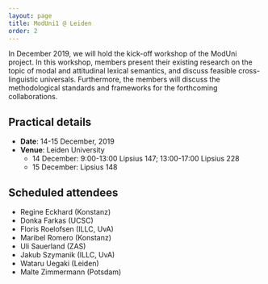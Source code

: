 ```yaml
---
layout: page
title: ModUni1 @ Leiden
order: 2
---
```


In December 2019, we will hold the kick-off workshop of the ModUni project. In
this workshop, members present their existing research on the topic of modal
and attitudinal lexical semantics, and discuss feasible cross-linguistic
universals. Furthermore, the members will discuss the methodological standards
and frameworks for the forthcoming collaborations.

## Practical details

* **Date**: 14-15 December, 2019
* **Venue**: Leiden University 
	- 14 December: 9:00-13:00 Lipsius 147; 13:00-17:00 Lipsius 228
	- 15 December: Lipsius 148

## Scheduled attendees

<!-- - Jenny Doetjes (Leiden) -->
- Regine Eckhard (Konstanz)
- Donka Farkas (UCSC)
- Floris Roelofsen (ILLC, UvA)
- Maribel Romero (Konstanz)
- Uli Sauerland (ZAS)
- Jakub Szymanik (ILLC, UvA)
- Wataru Uegaki (Leiden)
- Malte Zimmermann (Potsdam)






